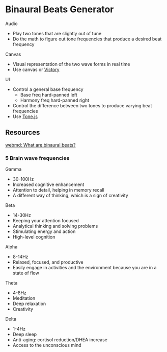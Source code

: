 # Binaural Beats Generator

Audio

- Play two tones that are slightly out of tune
- Do the math to figure out tone frequencies that produce a desired beat frequency

Canvas

- Visual representation of the two wave forms in real time
- Use canvas or [Victory](https://commerce.nearform.com/open-source/victory/docs)

UI

- Control a general base frequency
  - Base freq hard-panned left
  - Harmony freq hard-panned right
- Control the difference between two tones to produce varying beat frequencies
- Use [Tone.js](https://tonejs.github.io/)

## Resources

[webmd: What are binaural beats?](https://www.webmd.com/balance/what-are-binaural-beats)

### 5 Brain wave frequencies

Gamma

- 30-100Hz
- Increased cognitive enhancement
- Attention to detail, helping in memory recall
- A different way of thinking, which is a sign of creativity

Beta

- 14-30Hz
- Keeping your attention focused
- Analytical thinking and solving problems
- Stimulating energy and action
- High-level cognition

Alpha

- 8-14Hz
- Relaxed, focused, and productive
- Easily engage in activities and the environment because you are in a state of flow

Theta

- 4-8Hz
- Meditation
- Deep relaxation
- Creativity

Delta

- 1-4Hz
- Deep sleep
- Anti-aging: cortisol reduction/DHEA increase
- Access to the unconscious mind
